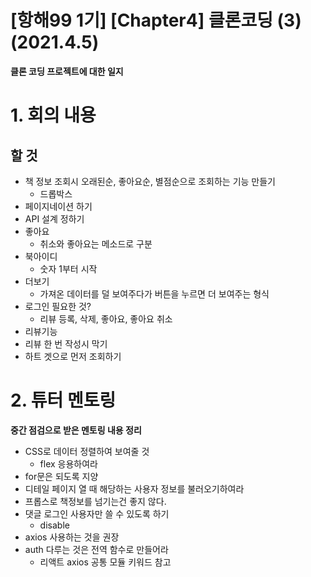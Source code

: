 # [항해99 1기] [Chapter4] 클론코딩 (3) (2021.4.5)

**클론 코딩 프로젝트에 대한 일지**



# 1. 회의 내용

## 할 것

* 책 정보 조회시 오래된순, 좋아요순, 별점순으로 조회하는 기능 만들기
  * 드롭박스
* 페이지네이션 하기
* API 설계 정하기
* 좋아요
  * 취소와 좋아요는 메소드로 구분
* 북아이디
  * 숫자 1부터 시작
* 더보기
  * 가져온 데이터를 덜 보여주다가 버튼을 누르면 더 보여주는 형식
* 로그인 필요한 것?
  * 리뷰 등록, 삭제, 좋아요, 좋아요 취소
*  리뷰기능
  * 리뷰 한 번 작성시 막기
* 하트 겟으로 먼저 조회하기



# 2. 튜터 멘토링

**중간 점검으로 받은 멘토링 내용 정리**

* CSS로 데이터 정렬하여 보여줄 것
  * flex 응용하여라
* for문은 되도록 지양
* 디테일 페이지 열 때 해당하는 사용자 정보를 불러오기하여라
* 프롭스로 책정보를 넘기는건 좋지 않다.
* 댓글 로그인 사용자만 쓸 수 있도록 하기
  * disable
* axios 사용하는 것을 권장
* auth 다루는 것은 전역 함수로 만들어라
  * 리액트 axios 공통 모듈 키워드 참고



